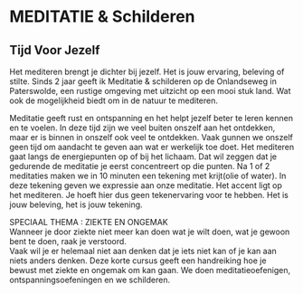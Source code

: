 
# MEDITATIE & Schilderen
## Tijd Voor Jezelf 


Het mediteren brengt je dichter bij jezelf. Het is jouw ervaring, beleving of stilte. 
Sinds 2 jaar geeft ik Meditatie & schilderen op de Onlandseweg in Paterswolde, een rustige omgeving met uitzicht op een mooi stuk land. Wat ook de mogelijkheid biedt om  in de natuur te mediteren.  

Meditatie geeft rust en ontspanning en het helpt jezelf beter te leren kennen en te voelen. In deze tijd  zijn we veel buiten onszelf aan het ontdekken, maar er is binnen in onszelf ook veel te ontdekken. Vaak gunnen we onszelf geen tijd om aandacht te geven aan wat er werkelijk toe doet.
Het mediteren gaat langs de energiepunten op of bij het lichaam.  Dat wil zeggen dat je gedurende de meditatie je eerst concentreert op die punten. Na 1 of 2 meditaties maken we in 10 minuten een tekening  met krijt(olie of water). In deze tekening geven we expressie aan onze meditatie. Het accent ligt op het mediteren. Je hoeft hier dus geen tekenervaring voor te hebben. Het is jouw beleving, het is jouw tekening.
 
  
  
SPECIAAL THEMA : ZIEKTE EN ONGEMAK  
Wanneer je door ziekte niet meer kan doen wat je wilt doen, wat je gewoon bent te doen, raak je verstoord.  
Vaak wil je er helemaal niet aan denken dat je iets niet kan of  je kan aan niets anders denken. 
Deze korte cursus geeft een handreiking hoe je bewust met ziekte en ongemak om kan gaan. We doen meditatieoefenigen, ontspanningsoefeningen en we schilderen.
